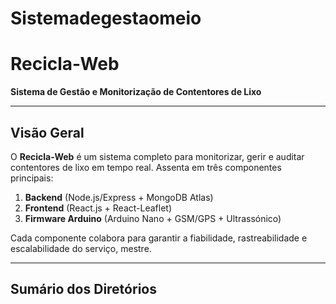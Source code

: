 # Sistemadegestaomeio
# Recicla-Web

**Sistema de Gestão e Monitorização de Contentores de Lixo**

---

## Visão Geral

O **Recicla-Web** é um sistema completo para monitorizar, gerir e auditar contentores de lixo em tempo real. Assenta em três componentes principais:

1. **Backend** (Node.js/Express + MongoDB Atlas)  
2. **Frontend** (React.js + React-Leaflet)  
3. **Firmware Arduino** (Arduino Nano + GSM/GPS + Ultrassónico)

Cada componente colabora para garantir a fiabilidade, rastreabilidade e escalabilidade do serviço, mestre.

---

## Sumário dos Diretórios

